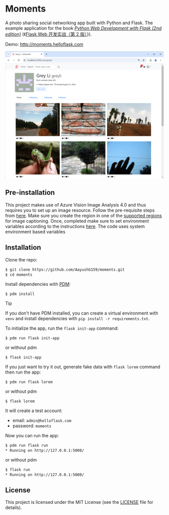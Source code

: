 # Moments

A photo sharing social networking app built with Python and Flask. The example application for the book *[Python Web Development with Flask (2nd edition)](https://helloflask.com/en/book/4)* (《[Flask Web 开发实战（第 2 版）](https://helloflask.com/book/4)》).

Demo: http://moments.helloflask.com

![Screenshot](demo.png)

## Pre-installation

This project makes use of Azure Vision Image Analysis 4.0 and thus requires you to set up an image resource. Follow the pre-requisite steps from [here](https://learn.microsoft.com/en-us/azure/ai-services/computer-vision/quickstarts-sdk/image-analysis-client-library-40?tabs=visual-studio%2Cwindows&pivots=programming-language-python#prerequisites). Make sure you create the region in one of the [supported regions](https://learn.microsoft.com/en-us/azure/ai-services/computer-vision/overview-image-analysis?tabs=4-0#region-availability) for image captioning. Once, completed make sure to set environment variables according to the instructions [here](https://learn.microsoft.com/en-us/azure/ai-services/computer-vision/quickstarts-sdk/image-analysis-client-library-40?tabs=visual-studio%2Cwindows&pivots=programming-language-python#create-environment-variables). The code uses system environment based variables

## Installation

Clone the repo:

```
$ git clone https://github.com/AayushG159/moments.git
$ cd moments
```

Install dependencies with [PDM](https://pdm.fming.dev):

```
$ pdm install
```

> [!TIP]
> If you don't have PDM installed, you can create a virtual environment with `venv` and install dependencies with `pip install -r requirements.txt`.

To initialize the app, run the `flask init-app` command:

```
$ pdm run flask init-app
```
or without pdm

```
$ flask init-app
```

If you just want to try it out, generate fake data with `flask lorem` command then run the app:

```
$ pdm run flask lorem
```
or without pdm

```
$ flask lorem
```

It will create a test account:

* email: `admin@helloflask.com`
* password: `moments`

Now you can run the app:

```
$ pdm run flask run
* Running on http://127.0.0.1:5000/
```
or without pdm
```
$ flask run
* Running on http://127.0.0.1:5000/
```

## License

This project is licensed under the MIT License (see the
[LICENSE](LICENSE) file for details).
